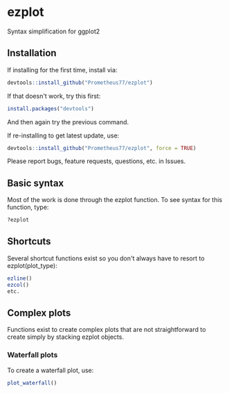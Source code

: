 # ezplot
Syntax simplification for ggplot2

## Installation

If installing for the first time, install via:

```r
devtools::install_github("Prometheus77/ezplot")
```

If that doesn't work, try this first:

```r
install.packages("devtools")
```

And then again try the previous command.

If re-installing to get latest update, use:

```r
devtools::install_github("Prometheus77/ezplot", force = TRUE)
```

Please report bugs, feature requests, questions, etc. in Issues.

## Basic syntax

Most of the work is done through the ezplot function. To see syntax for this function, type:

```r
?ezplot
```

## Shortcuts

Several shortcut functions exist so you don't always have to resort to ezplot(plot_type):

```r
ezline()
ezcol()
etc.
```

## Complex plots

Functions exist to create complex plots that are not straightforward to create simply by stacking ezplot objects.

### Waterfall plots

To create a waterfall plot, use:

```r
plot_waterfall()
```
